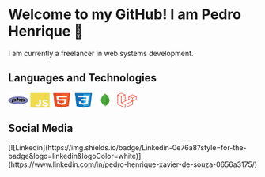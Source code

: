 <h1>Welcome to my GitHub! I am Pedro Henrique 👋</h1>

<p>I am currently a freelancer in web systems development.</p>

<h2>Languages ​​and Technologies</h2>
  
<section>
  <img align="center" alt="Pedro-PHP" height="30" width="40" src="https://raw.githubusercontent.com/devicons/devicon/master/icons/php/php-original.svg">
  <img align="center" alt="Pedro-Js" height="30" width="40" src="https://raw.githubusercontent.com/devicons/devicon/master/icons/javascript/javascript-plain.svg">
  <img align="center" alt="Pedro-HTML" height="30" width="40" src="https://raw.githubusercontent.com/devicons/devicon/master/icons/html5/html5-original.svg">
  <img align="center" alt="Pedro-CSS" height="30" width="40" src="https://raw.githubusercontent.com/devicons/devicon/master/icons/css3/css3-original.svg">
  <img align="center" alt="Pedro-PHP" height="30" width="40" src="https://raw.githubusercontent.com/devicons/devicon/master/icons/mongodb/mongodb-original.svg">
  <img align="center" alt="Pedro-PHP" height="30" width="40" src="https://raw.githubusercontent.com/devicons/devicon/master/icons/laravel/laravel-original.svg">
</section>

<h2>Social Media</h2>
  [![Linkedin](https://img.shields.io/badge/Linkedin-0e76a8?style=for-the-badge&logo=linkedin&logoColor=white)](https://www.linkedin.com/in/pedro-henrique-xavier-de-souza-0656a3175/)
  
